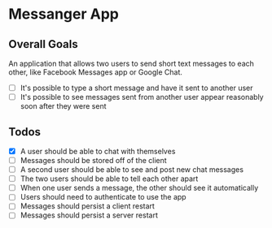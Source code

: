 # Messanger App

## Overall Goals

An application that allows two users to send short text messages to each other, like Facebook Messages app or Google Chat.

- [ ] It's possible to type a short message and have it sent to another user
- [ ] It's possible to see messages sent from another user appear reasonably soon after they were sent

## Todos

- [x] A user should be able to chat with themselves
- [ ] Messages should be stored off of the client
- [ ] A second user should be able to see and post new chat messages
- [ ] The two users should be able to tell each other apart
- [ ] When one user sends a message, the other should see it automatically
- [ ] Users should need to authenticate to use the app
- [ ] Messages should persist a client restart
- [ ] Messages should persist a server restart
